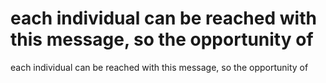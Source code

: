 # each individual can be reached with this message, so the opportunity of

each individual can be reached with this message, so the opportunity of